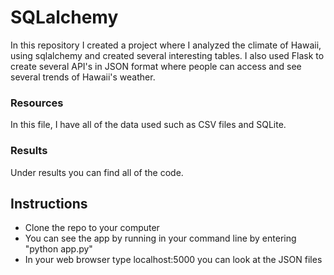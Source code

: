 # SQLalchemy

In this repository I created a project where I analyzed the climate of Hawaii,
using sqlalchemy and created several interesting tables. I also used Flask to create several API's in JSON format where people can access and see several trends of Hawaii's weather.

### Resources
In this file, I have all of the data used such as CSV files and SQLite.

### Results
Under results you can find all of the code.

## Instructions
* Clone the repo to your computer
* You can see the app by running in your command line by entering "python app.py"
* In your web browser type localhost:5000 you can look at the JSON files
